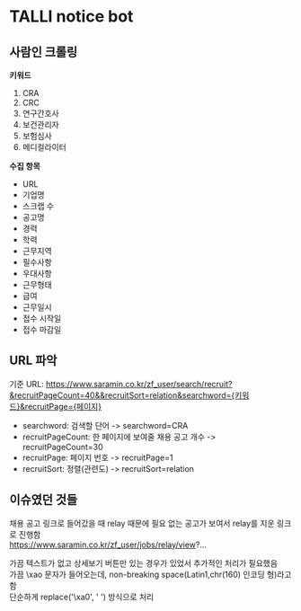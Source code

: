 # TALLI notice bot 

## 사람인 크롤링  
**키워드**  
1. CRA  
2. CRC  
3. 연구간호사  
4. 보건관리자  
5. 보험심사  
6. 메디컬라이터  

**수집 항목**   
- URL  
- 기업명  
- 스크랩 수   
- 공고명  
- 경력  
- 학력  
- 근무지역  
- 필수사항  
- 우대사항  
- 근무형태  
- 급여  
- 근무일시  
- 접수 시작일  
- 접수 마감일


## URL 파악  
기준 URL: https://www.saramin.co.kr/zf_user/search/recruit?&recruitPageCount=40&&recruitSort=relation&searchword={키워드}&recruitPage={페이지}  
* searchword: 검색할 단어 -> searchword=CRA  
* recruitPageCount: 한 페이지에 보여줄 채용 공고 개수 ->  recruitPageCount=30  
* recruitPage: 페이지 번호 -> recruitPage=1  
* recruitSort: 정렬(관련도) -> recruitSort=relation  


## 이슈였던 것들 
채용 공고 링크로 들어갔을 때 relay 때문에 필요 없는 공고가 보여서 relay를 지운 링크로 진행함   
https://www.saramin.co.kr/zf_user/jobs/relay/view?...   

가끔 텍스트가 없고 상세보기 버튼만 있는 경우가 있었서 추가적인 처리가 필요했음  
가끔 \xao 문자가 들어오는데, non-breaking space(Latin1,chr(160) 인코딩 형)라고 함    
단순하게 replace('\\xa0', ' ') 방식으로 처리    
